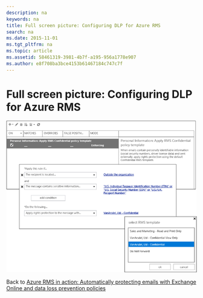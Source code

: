 ```yaml
---
description: na
keywords: na
title: Full screen picture: Configuring DLP for Azure RMS
search: na
ms.date: 2015-11-01
ms.tgt_pltfrm: na
ms.topic: article
ms.assetid: 58461319-3981-4b7f-a195-956a1778e907
ms.author: e8f708ba3bce4153b61467184c747c7f
---
```

# Full screen picture: Configuring DLP for Azure RMS
![](../Image/AzRMS_DLPExample.png)

Back to [Azure RMS in action: Automatically protecting emails with Exchange Online and data loss prevention policies](http://technet.microsoft.com/library/jj585026.aspx)

